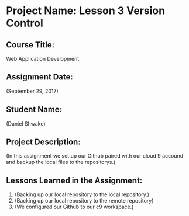 # Project Name:  Lesson 3 Version Control


## Course Title:
Web Application Development

## Assignment Date:  
(September 29, 2017)

## Student Name:  
(Daniel Shwake)

## Project Description:
(In this assignment we set up our Github paired with our cloud 9 accound and backup the local files to the repositorys.)

## Lessons Learned in the Assignment:
1. (Backing up our local repository to the local repository.)
2. (Backing up our local repository to the remote repository)
3. (We configured our Github to our c9 workspace.)

